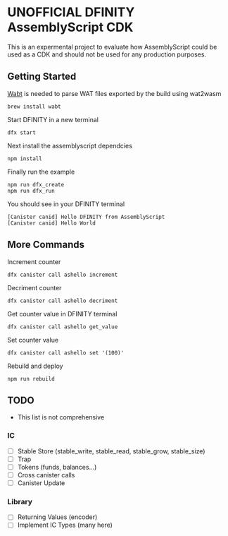 # UNOFFICIAL DFINITY AssemblyScript CDK

This is an expermental project to evaluate how AssemblyScript could be used as a CDK and should not be used for any production purposes.

## Getting Started

[Wabt](https://github.com/WebAssembly/wabt) is needed to parse WAT files exported by the build using wat2wasm

```brew install wabt```

Start DFINITY in a new terminal
```
dfx start
```

Next install the assemblyscript dependcies
```
npm install
```

Finally run the example
```
npm run dfx_create
npm run dfx_run
````


You should see in your DFINITY terminal
```
[Canister canid] Hello DFINITY from AssemblyScript
[Canister canid] Hello World
```


## More Commands

Increment counter
```
dfx canister call ashello increment
```

Decriment counter
```
dfx canister call ashello decriment
```

Get counter value in DFINITY terminal
```
dfx canister call ashello get_value
```

Set counter value
```
dfx canister call ashello set '(100)'
```

Rebuild and deploy
```
npm run rebuild
```

## TODO

* This list is not comprehensive

### IC
- [ ] Stable Store (stable_write, stable_read, stable_grow, stable_size)
- [ ] Trap
- [ ] Tokens (funds, balances...)
- [ ] Cross canister calls
- [ ] Canister Update

### Library
- [ ] Returning Values (encoder)
- [ ] Implement IC Types (many here)
